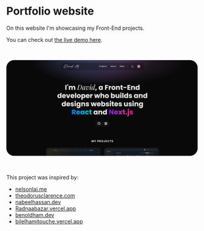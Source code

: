 # Portfolio website

On this website I'm showcasing my Front-End projects.

You can check out [the live demo here](https://davidmaksic.vercel.app/).

<br>

![portfolio image](/assets/portfolio.png)

<br>

This project was inspired by:

- [nelsonlai.me](https://nelsonlai.me)
- [theodorusclarence.com](https://theodorusclarence.com)
- [nabeelhassan.dev](https://nabeelhassan.dev)
- [Radnaabazar.vercel.app](https://radnaabazar.vercel.app/en)
- [benoldham.dev](benoldham.dev)
- [bilelhamitouche.vercel.app](bilelhamitouche.vercel.app)
